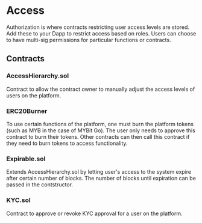 # Access
Authorization is where contracts restricting user access levels are stored. Add these to your Dapp to restrict access based on roles. Users can choose to have multi-sig permissions for particular functions or contracts.

## Contracts

### AccessHierarchy.sol
Contract to allow the contract owner to manually adjust the access levels of users on the platform.

### ERC20Burner
To use certain functions of the platform, one must burn the platform tokens (such as MYB in the case of MYBit Go). The user only needs to approve this contract to burn their tokens. Other contracts can then call this contract if they need to burn tokens to access functionality.

### Expirable.sol
Extends AccessHierarchy.sol by letting user's access to the system expire after certain number of blocks. The number of blocks until expiration can be passed in the contstructor.

### KYC.sol
Contract to approve or revoke KYC approval for a user on the platform.
